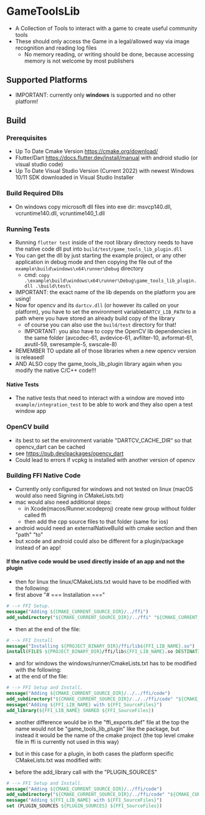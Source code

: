 # GameToolsLib

- A Collection of Tools to interact with a game to create useful community tools 
- These should only access the Game in a legal/allowed way via image recognition and reading log files 
  - No memory reading, or writing should be done, because accessing memory is not welcome by most publishers  

## Supported Platforms

- IMPORTANT: currently only **windows** is supported and no other platform! 

## Build

### Prerequisites 

- Up To Date Cmake Version https://cmake.org/download/ 
- Flutter/Dart https://docs.flutter.dev/install/manual with android studio (or visual studio code)
- Up To Date Visual Studio Version (Current 2022) with newest Windows 10/11 SDK downloaded in Visual Studio 
  Installer

### Build Required Dlls

- On windows copy microsoft dll files into exe dir: msvcp140.dll, vcruntime140.dll, vcruntime140_1.dll

### Running Tests

- Running `flutter test` inside of the root library directory needs to have the native code dll put into 
  `build/test/game_tools_lib_plugin.dll`
- You can get the dll by just starting the example project, or any other application in debug mode and then copying 
  the file out of the `example\build\windows\x64\runner\Debug` directory
  - cmd: `copy .\example\build\windows\x64\runner\Debug\game_tools_lib_plugin.dll .\build\test\`
- IMPORTANT: the exact name of the lib depends on the platform you are using! 
- Now for opencv and its `dartcv.dll` (or however its called on your platform), you have to set the environment 
  variable`DARTCV_LIB_PATH` to a path where you have stored an already build copy of the library 
  - of course you can also use the `build/test` directory for that! 
  - IMPORTANT: you also have to copy the OpenCV lib dependencies in the same folder (avcodec-61, avdevice-61, 
    avfilter-10, avformat-61, avutil-59, swresample-5, swscale-8)
- REMEMBER TO update all of those libraries when a new opencv version is released! 
- AND ALSO copy the game_tools_lib_plugin library again when you modify the native C/C++ code!!! 

#### Native Tests

- The native tests that need to interact with a window are moved into `example/integration_test` to be able to work 
  and they also open a test window app

### OpenCV build

- its best to set the environment variable "DARTCV_CACHE_DIR" so that opencv_dart can be cached
- see https://pub.dev/packages/opencv_dart
- Could lead to errors if vcpkg is installed with another version of opencv 

### Building FFI Native Code 

- Currently only configured for windows and not tested on linux (macOS would also need Signing in CMakeLists.txt)
- mac would also need additional steps: 
  - in Xcode(macos/Runner.xcodeproj) create new group without folder called ffi
  - then add the cpp source files to that folder (same for ios)
- android would need an externalNativeBuild  with cmake section and then "path" "to"
- but xcode and android could also be different for a plugin/package instead of an app! 

#### If the native code would be used directly inside of an app and not the plugin

- then for linux the linux/CMakeLists.txt would have to be modified with the following:
- first above "# === Installation ==="
```cmake
# --> FFI Setup.
message("Adding ${CMAKE_CURRENT_SOURCE_DIR}/../ffi")
add_subdirectory("${CMAKE_CURRENT_SOURCE_DIR}/../ffi" "${CMAKE_CURRENT_BINARY_DIR}/ffi")
```
- then at the end of the file: 
```cmake
# --> FFI Install
message("Installing ${PROJECT_BINARY_DIR}/ffi/lib${FFI_LIB_NAME}.so")
install(FILES ${PROJECT_BINARY_DIR}/ffi/lib${FFI_LIB_NAME}.so DESTINATION "${INSTALL_BUNDLE_LIB_DIR}" COMPONENT Runtime)
```

- and for windows the windows/runner/CmakeLists.txt has to be modified with the following:
- at the end of the file: 
```cmake
# --> FFI Setup and Install.
message("Adding ${CMAKE_CURRENT_SOURCE_DIR}/../../ffi/code")
add_subdirectory("${CMAKE_CURRENT_SOURCE_DIR}/../../ffi/code" "${CMAKE_CURRENT_BINARY_DIR}/ffi_code")
message("Adding ${FFI_LIB_NAME} with ${FFI_SourceFiles}")
add_library(${FFI_LIB_NAME} SHARED ${FFI_SourceFiles})
```

- another difference would be in the "ffi_exports.def" file at the top the name would not be "game_tools_lib_plugin" 
  like the package, but instead it would be the name of the cmake project (the top level cmake file in ffi is 
  currently not used in this way)

- but in this case for a plugin, in both cases the platform specific CMakeLists.txt was modified with: 
- before the add_library call with the "PLUGIN_SOURCES"
```cmake 
# --> FFI Setup and Install.
message("Adding ${CMAKE_CURRENT_SOURCE_DIR}/../ffi/code")
add_subdirectory("${CMAKE_CURRENT_SOURCE_DIR}/../ffi/code" "${CMAKE_CURRENT_BINARY_DIR}/ffi_code")
message("Adding ${FFI_LIB_NAME} with ${FFI_SourceFiles}")
set (PLUGIN_SOURCES ${PLUGIN_SOURCES} ${FFI_SourceFiles})
```
